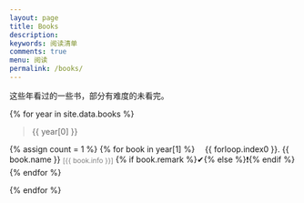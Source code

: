 ```yaml
---
layout: page
title: Books
description: 
keywords: 阅读清单
comments: true
menu: 阅读
permalink: /books/
---
```




这些年看过的一些书，部分有难度的未看完。


{% for year in site.data.books %}

> {{ year[0] }}

{% assign count = 1 %}
{% for book in year[1] %}
<span style="display:inline-block;text-indent:1em;">{{ forloop.index0 }}. </span>
<span>{{ book.name }}</span> 
<span style="color:grey;font-size:12px;vertical-align:middle;">[{{ book.info }}]</span>
<span>{% if book.remark %}&#x2714;{% else %}&#x2757;{% endif %}</span>
{% endfor %}

{% endfor %}

